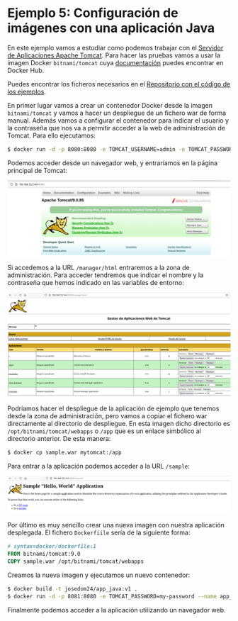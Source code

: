 # Ejemplo 5: Configuración de imágenes con una aplicación Java

En este ejemplo vamos a estudiar como podemos trabajar con el [Servidor de Aplicaciones Apache Tomcat](https://tomcat.apache.org/). Para hacer las pruebas vamos a usar la imagen Docker `bitnami/tomcat` cuya [documentación](https://hub.docker.com/r/bitnami/tomcatJava) puedes encontrar en Docker Hub.

Puedes encontrar los ficheros necesarios en el [Repositorio con el código de los ejemplos](https://github.com/josedom24/ejemplos_curso_docker_ow).

En primer lugar vamos a crear un contenedor Docker desde la imagen `bitnami/tomcat` y vamos a hacer un despliegue de un fichero war de forma manual. Además vamos a configurar el contenedor para indicar el usuario y la contraseña que nos va a permitir acceder a la web de administración de Tomcat. Para ello ejecutamos:

```bash
$ docker run -d -p 8080:8080 -e TOMCAT_USERNAME=admin -e TOMCAT_PASSWORD=my-password --name mytomcat bitnami/tomcat:9.0
```

Podemos acceder desde un navegador web, y entraríamos en la página principal de Tomcat:

![tomcat](img/ejemplo5_1.png)

Si accedemos a la URL `/manager/html` entraremos a la zona de administración. Para acceder tendremos que indicar el nombre y la contraseña que hemos indicado en las variables de entorno:

![tomcat](img/ejemplo5_2.png)

Podríamos hacer el despliegue de la aplicación de ejemplo que tenemos desde la zona de administración, pero vamos a copiar el fichero war directamente al directorio de despliegue. En esta imagen dicho directorio es `/opt/bitnami/tomcat/webapps` o `/app` que es un enlace simbólico al directorio anterior. De esta manera:

 ```bash
$ docker cp sample.war mytomcat:/app
```

Para entrar a la aplicación podemos acceder a la URL `/sample`:

![tomcat](img/ejemplo5_3.png)

Por último es muy sencillo crear una nueva imagen con nuestra aplicación desplegada. El fichero `Dockerfiile` sería de la siguiente forma:

```Dockerfile
# syntax=docker/dockerfile:1
FROM bitnami/tomcat:9.0
COPY sample.war /opt/bitnami/tomcat/webapps
```

Creamos la nueva imagen y ejecutamos un nuevo contenedor:

```bash
$ docker build -t josedom24/app_java:v1 .
$ docker run -d -p 8081:8080 -e TOMCAT_PASSWORD=my-password --name app_java josedom24/app_java:v1
```

Finalmente podemos acceder a la aplicación utilizando un navegador web.
